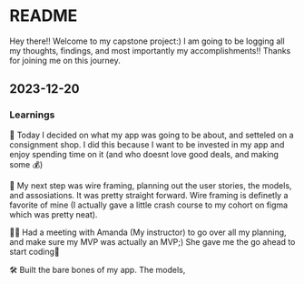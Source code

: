 # README

Hey there!! Welcome to my capstone project:)
I am going to be logging all my thoughts, findings, and most importantly my accomplishments!! Thanks for joining me on this journey.

## 2023-12-20

### Learnings

🧠 Today I decided on what my app was going to be about, and setteled on a consignment shop. I did this because I want to be invested in my app and enjoy spending time on it (and who doesnt love good deals, and making some 💰)

📝 My next step was wire framing, planning out the user stories, the models, and assosiations. It was pretty straight forward. Wire framing is definetly a favorite of mine (I actually gave a little crash course to my cohort on figma which was pretty neat).

👩‍🏫 Had a meeting with Amanda (My instructor) to go over all my planning, and make sure my MVP was actually an MVP;) She gave me the go ahead to start coding🥳

🛠️ Built the bare bones of my app. The models,
